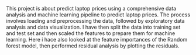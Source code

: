 This project is about predict laptop prices using a comprehensive data analysis and machine learning pipeline to predict laptop prices. 
The process involves loading and preprocessing the data, followed by exploratory data analysis and data visualization. I have then split the data into training set and test set and then scaled the features to prepare them for machine learning.
Here i hace also looked at the feature importances of the Random forest model, then performed residual analysis by plotting the residuals.
